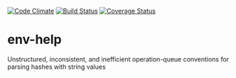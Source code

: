[![Code Climate](https://codeclimate.com/github/alexeiemam/env-help/badges/gpa.svg)](https://codeclimate.com/github/alexeiemam/env-help) [![Build Status](https://travis-ci.org/alexeiemam/env-help.svg?branch=master)](https://travis-ci.org/alexeiemam/env-help) [![Coverage Status](https://coveralls.io/repos/alexeiemam/env-help/badge.svg?branch=master&service=github)](https://coveralls.io/github/alexeiemam/env-help?branch=master)
# env-help
Unstructured, inconsistent, and inefficient operation-queue conventions for parsing hashes with string values
